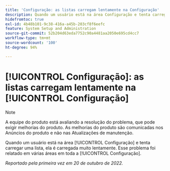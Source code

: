 ```yaml
---
title: 'Configuração: as listas carregam lentamente na Configuração'
description: Quando um usuário está na área Configuração e tenta carregar uma lista, ela é carregada muito lentamente. Esse problema foi relatado em várias áreas em toda a Configuração.
hidefromtoc: true
exl-id: 4b48b101-9c38-416a-a45b-203cf8f6eefc
feature: System Setup and Administration
source-git-commit: 52b204d63eda7752c90a4481aa2050e695cd4cc7
workflow-type: tm+mt
source-wordcount: '100'
ht-degree: 94%

---
```


# [!UICONTROL Configuração]: as listas carregam lentamente na [!UICONTROL Configuração]

<!--Converted to story-->

>[!NOTE]
>
>A equipe do produto está avaliando a resolução do problema, que pode exigir melhorias do produto. As melhorias do produto são comunicadas nos Anúncios do produto e não nas Atualizações de manutenção.

Quando um usuário está na área [!UICONTROL Configuração] e tenta carregar uma lista, ela é carregada muito lentamente. Esse problema foi relatado em várias áreas em toda a [!UICONTROL Configuração].

_Reportado pela primeira vez em 20 de outubro de 2022._
